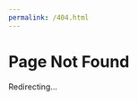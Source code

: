 ```yaml
---
permalink: /404.html
---
```


# Page Not Found

Redirecting...

<script>
    document.addEventListener('DOMContentLoaded', function () {
        const path = window.location.pathname.split('/').pop();
        if (path) {
            window.location.href = '/';
            window.addEventListener('load', function () {
                loadPage(path);
            });
        } else {
            window.location.href = '/';
        }
    });
</script>
